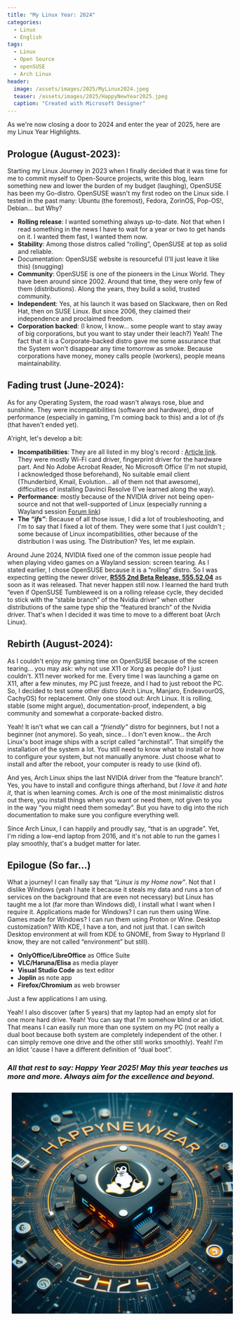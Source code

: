 ```yaml
---
title: "My Linux Year: 2024"
categories:
  - Linux
  - English
tags:
  - Linux
  - Open Source
  - openSUSE
  - Arch Linux
header:
  image: /assets/images/2025/MyLinux2024.jpeg
  teaser: /assets/images/2025/HappyNewYear2025.jpeg
  caption: "Created with Microsoft Designer"
---
```


As we're now closing a door to 2024 and enter the year of 2025, here are my Linux Year Highlights.


## Prologue (August-2023): 

Starting my Linux Journey in 2023 when I finally decided that it was time for me to commit myself to Open-Source projects, write this blog, learn something new and lower the burden of my budget (laughing), OpenSUSE has been my Go-distro. OpenSUSE wasn't my first rodeo on the Linux side. I tested in the past many: Ubuntu (the foremost), Fedora, ZorinOS, Pop-OS!, Debian… but Why?
- **Rolling release**: I wanted something always up-to-date. Not that when I read something in the news I have to wait for a year or two to get hands on it. I wanted them fast, I wanted them now.
- **Stability**: Among those distros called “rolling”, OpenSUSE at top as solid and reliable.
- Documentation: OpenSUSE website is resourceful (I'll just leave it like this) (snugging)
- **Community**: OpenSUSE is one of the pioneers in the Linux World. They have been around since 2002. Around that time, they were only few of them (distributions). Along the years, they build a solid, trusted community.
- **Independent**: Yes, at his launch it was based on Slackware, then on Red Hat, then on SUSE Linux. But since 2006, they claimed their independence and proclaimed freedom.
- **Corporation backed**: (I know, I know… some people want to stay away of big corporations, but you want to stay under their leach?) Yeah! The fact that it is a Corporate-backed distro gave me some assurance that the System won't disappear any time tomorrow as smoke. Because corporations have money, money calls people (workers), people means maintainability.


## Fading trust (June-2024):

As for any Operating System, the road wasn't always rose, blue and sunshine. They were incompatibilities (software and hardware), drop of performance (especially in gaming, I'm coming back to this) and a lot of *ifs* (that haven't ended yet).

A'right, let's develop a bit:

- **Incompatibilities**: They are all listed in my blog's record : [Article link](https://christian80gabi.github.io/blog/linux/english/my-year-with-linux/). They were mostly Wi-Fi card driver, fingerprint driver for the hardware part. And No Adobe Acrobat Reader, No Microsoft Office (I'm not stupid, I acknowledged those beforehand), No suitable email client (Thunderbird, Kmail, Evolution… all of them not that awesome), difficulties of installing Davinci Resolve (I've learned along the way).
- **Performance**: mostly because of the NVIDIA driver not being open-source and not that well-supported of Linux (especially running a Wayland session [Forum link](https://forums.developer.nvidia.com/t/535-54-03-screen-tearing-while-gaming-on-wayland-session/257065))
- **The _“ifs”_**: Because of all those issue, I did a lot of troubleshooting, and I'm to say that I fixed a lot of them. They were some that I just couldn't ; some because of Linux incompatibilities, other because of the distribution I was using. The Distribution? Yes, let me explain.

Around June 2024, NVIDIA fixed one of the common issue people had when playing video games on a Wayland session: screen tearing. As I stated earlier, I chose OpenSUSE because it is a “rolling” distro. So I was expecting getting the newer driver, **[R555 2nd Beta Release, 555.52.04](https://www.nvidia.com/en-us/drivers/details/228214/)** as soon as it was released. That never happen still now. I learned the hard truth “even if OpenSUSE Tumbleweed is on a rolling release cycle, they decided to stick with the “stable branch” of the Nvidia driver” when other distributions of the same type ship the “featured branch” of the Nvidia driver. That's when I decided it was time to move to a different boat (Arch Linux).


## Rebirth (August-2024):

As I couldn't enjoy my gaming time on OpenSUSE because of the screen tearing… you may ask: why not use X11 or Xorg as people do? I just couldn't. X11 never worked for me. Every time I was launching a game on X11, after a few minutes, my PC just freeze, and I had to just reboot the PC. So, I decided to test some other distro (Arch Linux, Manjaro, EndeavourOS, CachyOS) for replacement. Only one stood out: Arch Linux. It is rolling, stable (some might argue), documentation-proof, independent, a big community and somewhat a corporate-backed distro.

Yeah! It isn't what we can call a _“friendly”_ distro for beginners, but I not a beginner (not anymore). So yeah, since… I don't even know… the Arch Linux's boot image ships with a script called “archinstall”. That simplify the installation of the system a lot. You still need to know what to install or how to configure your system, but not manually anymore. Just choose what to install and after the reboot, your computer is ready to use (kind of). 

And yes, Arch Linux ships the last NVIDIA driver from the “feature branch”. Yes, you have to install and configure things afterhand, but *I love it* and *hate it*, that is when learning comes. Arch is one of the most minimalistic distros out there, you install things when you want or need them, not given to you in the way “you might need them someday”. But you have to dig into the rich documentation to make sure you configure everything well.

Since Arch Linux, I can happily and proudly say, “that is an upgrade”. Yet, I'm riding a low-end laptop from 2016, and it's not able to run the games I play smoothly, that's a budget matter for later. 


## Epilogue (So far...)

What a journey! I can finally say that _“Linux is my Home now”_. Not that I dislike Windows (yeah I hate it because it steals my data and runs a ton of services on the background that are even not necessary) but Linux has taught me a lot (far more than Windows did), I install what I want when I require it. Applications made for Windows? I can run them using Wine. Games made for Windows? I can run them using Proton or Wine. Desktop customization? With KDE, I have a ton, and not just that. I can switch Desktop environment at will from KDE to GNOME, from Sway to Hyprland (I know, they are not called “environment” but still). 

- **OnlyOffice/LibreOffice** as Office Suite
- **VLC/Haruna/Elisa** as media player
- **Visual Studio Code** as text editor
- **Joplin** as note app
- **Firefox/Chromium** as web browser

Just a few applications I am using.

Yeah! I also discover (after 5 years) that my laptop had an empty slot for one more hard drive. Yeah! You can say that I'm somehow blind or an idiot. That means I can easily run more than one system on my PC (not really a dual boot because both system are completely independent of the other. I can simply remove one drive and the other still works smoothly). Yeah! I'm an Idiot 'cause I have a different definition of “dual boot”.

### _All that rest to say: **Happy Year 2025!** May this year teaches us more and more. Always aim for the excellence and beyond._


<img id="HappyNewYear2025" src="/assets/images/2025/HappyNewYear2025.jpeg" alt="Happy Year 2025" style="margin: 10px;" />
